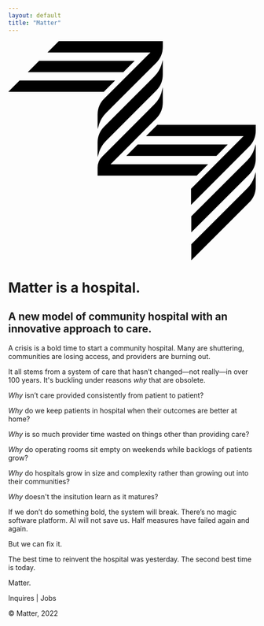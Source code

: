 ```yaml
---
layout: default
title: "Matter"
---
```


<div class="max-w-3xl mx-auto text-3xl sm:text-4xl font-times">
  <svg class="w-8 sm:w-36" xmlns="http://www.w3.org/2000/svg" viewBox="0 0 168.17 148.6"><path d="M85.88 13.37H20.99l-7.69 7.69h64.89l7.69-7.69zM72.58 26.68H7.69L0 34.36h64.89l7.69-7.68zM100.46 33.62a15.39 15.39 0 0 0 4.54-11v-9.75l-1 3.41a19.8 19.8 0 0 1-4.69 7.59l-34.06 34a15.39 15.39 0 0 0-4.54 11v9.78l1-3.4a19.87 19.87 0 0 1 4.69-7.6Z"/><path d="M65.27 38.9a15.36 15.36 0 0 0-4.54 11v9.78l1-3.4a19.87 19.87 0 0 1 4.69-7.6l34.06-33.93a15.41 15.41 0 0 0 4.54-11V0H34.36l-7.68 7.69h69.93ZM128.06 91.16l7.69-7.68H69.52l30.94-30.95a15.39 15.39 0 0 0 4.54-11V31.28l-1 3.92a18.15 18.15 0 0 1-4.68 7.58L63.81 78.32a10.4 10.4 0 0 0-3.08 7.42v5.42Z"/><path d="M149.12 70.11h-61.2l-7.69 7.68h61.21l7.68-7.68z"/><path d="M168.17 56.73h-66.88l-7.68 7.69h66.26l-35.68 35.66V111l39.44-39.43a15.38 15.38 0 0 0 4.54-11ZM162.51 80.78l-38.15 38v10.87l39.27-39.17a15.38 15.38 0 0 0 4.54-11v-9.7l-1 3.4a19.92 19.92 0 0 1-4.66 7.6ZM162.51 99.71l-38.15 38v10.89l39.27-39.14a15.39 15.39 0 0 0 4.54-11v-9.74l-1 3.4a19.85 19.85 0 0 1-4.66 7.59Z"/></svg>
  <h1 class="text-6xl mt-8">
    Matter is a hospital.
  </h1>
  <h2 class="text-6xl mt-8">
    A new model of community hospital with an innovative approach to care.
  </h2>
  <p class="mt-8">
    A crisis is a bold time to start a community hospital.
    Many are shuttering, communities are losing access, and providers are burning out.
  </p>
  <p class="mt-8">
    It all stems from a system of care that hasn’t changed—not really—in over 100 years. It's buckling under reasons <i>why</i> that are obsolete.
    <!-- (We've inherited...) -->
  </p>
  <p class="mt-8">
    <i>Why</i> isn’t care provided consistently from patient to patient?
  </p>
  <p class="mt-8">
    <i>Why</i> do we keep patients in hospital when their outcomes are better at home?
  </p>
  <p class="mt-8">
    <i>Why</i> is so much provider time wasted on things other than providing care?
  </p>
  <p class="mt-8">
    <i>Why</i> do operating rooms sit empty on weekends while backlogs of patients grow?
  </p>
  <p class="mt-8">
    <i>Why</i> do hospitals grow in size and complexity rather than growing out into their communities?
  </p>
  <p class="mt-8">
    <i>Why</i> doesn't the insitution learn as it matures?
  </p>
  <p class="mt-8">
    If we don’t do something bold, the system will break. There’s no magic software platform. AI will not save us. Half measures have failed again and again.
  </p>
  <p class="mt-8">
    But we can fix it.
  </p>
  <p class="mt-8">
    The best time to reinvent the hospital was yesterday. The second best time is today.
  </p>
  <p class="mt-8">
    Matter.
  </p>
  <p class="mt-8">
    Inquires | Jobs
  </p>
  <footer class="text-sm mt-16">
    © Matter, 2022
  </footer>
</div>

